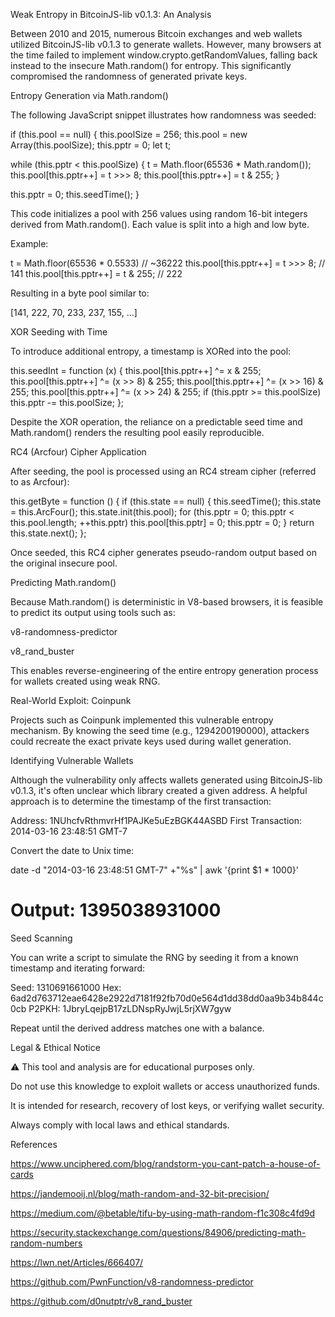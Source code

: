 Weak Entropy in BitcoinJS-lib v0.1.3: An Analysis

Between 2010 and 2015, numerous Bitcoin exchanges and web wallets utilized BitcoinJS-lib v0.1.3 to generate wallets. However, many browsers at the time failed to implement window.crypto.getRandomValues, falling back instead to the insecure Math.random() for entropy. This significantly compromised the randomness of generated private keys.

Entropy Generation via Math.random()

The following JavaScript snippet illustrates how randomness was seeded:

if (this.pool == null) {
  this.poolSize = 256;
  this.pool = new Array(this.poolSize);
  this.pptr = 0;
  let t;

  while (this.pptr < this.poolSize) {
    t = Math.floor(65536 * Math.random());
    this.pool[this.pptr++] = t >>> 8;
    this.pool[this.pptr++] = t & 255;
  }

  this.pptr = 0;
  this.seedTime();
}

This code initializes a pool with 256 values using random 16-bit integers derived from Math.random(). Each value is split into a high and low byte.

Example:

t = Math.floor(65536 * 0.5533) // ~36222
this.pool[this.pptr++] = t >>> 8; // 141
this.pool[this.pptr++] = t & 255; // 222

Resulting in a byte pool similar to:

[141, 222, 70, 233, 237, 155, ...]

XOR Seeding with Time

To introduce additional entropy, a timestamp is XORed into the pool:

this.seedInt = function (x) {
  this.pool[this.pptr++] ^= x & 255;
  this.pool[this.pptr++] ^= (x >> 8) & 255;
  this.pool[this.pptr++] ^= (x >> 16) & 255;
  this.pool[this.pptr++] ^= (x >> 24) & 255;
  if (this.pptr >= this.poolSize) this.pptr -= this.poolSize;
};

Despite the XOR operation, the reliance on a predictable seed time and Math.random() renders the resulting pool easily reproducible.

RC4 (Arcfour) Cipher Application

After seeding, the pool is processed using an RC4 stream cipher (referred to as Arcfour):

this.getByte = function () {
  if (this.state == null) {
    this.seedTime();
    this.state = this.ArcFour();
    this.state.init(this.pool);
    for (this.pptr = 0; this.pptr < this.pool.length; ++this.pptr)
      this.pool[this.pptr] = 0;
    this.pptr = 0;
  }
  return this.state.next();
};

Once seeded, this RC4 cipher generates pseudo-random output based on the original insecure pool.

Predicting Math.random()

Because Math.random() is deterministic in V8-based browsers, it is feasible to predict its output using tools such as:

v8-randomness-predictor

v8_rand_buster

This enables reverse-engineering of the entire entropy generation process for wallets created using weak RNG.

Real-World Exploit: Coinpunk

Projects such as Coinpunk implemented this vulnerable entropy mechanism. By knowing the seed time (e.g., 1294200190000), attackers could recreate the exact private keys used during wallet generation.



Identifying Vulnerable Wallets

Although the vulnerability only affects wallets generated using BitcoinJS-lib v0.1.3, it's often unclear which library created a given address. A helpful approach is to determine the timestamp of the first transaction:

Address: 1NUhcfvRthmvrHf1PAJKe5uEzBGK44ASBD
First Transaction: 2014-03-16 23:48:51 GMT-7

Convert the date to Unix time:

date -d "2014-03-16 23:48:51 GMT-7" +"%s" | awk '{print $1 * 1000}'
# Output: 1395038931000

Seed Scanning

You can write a script to simulate the RNG by seeding it from a known timestamp and iterating forward:

Seed: 1310691661000
Hex: 6ad2d763712eae6428e2922d7181f92fb70d0e564d1dd38dd0aa9b34b844c0cb
P2PKH: 1JbryLqejpB17zLDNspRyJwjL5rjXW7gyw

Repeat until the derived address matches one with a balance.

Legal & Ethical Notice

⚠️ This tool and analysis are for educational purposes only.

Do not use this knowledge to exploit wallets or access unauthorized funds.

It is intended for research, recovery of lost keys, or verifying wallet security.

Always comply with local laws and ethical standards.

References

https://www.unciphered.com/blog/randstorm-you-cant-patch-a-house-of-cards

https://jandemooij.nl/blog/math-random-and-32-bit-precision/

https://medium.com/@betable/tifu-by-using-math-random-f1c308c4fd9d

https://security.stackexchange.com/questions/84906/predicting-math-random-numbers

https://lwn.net/Articles/666407/

https://github.com/PwnFunction/v8-randomness-predictor

https://github.com/d0nutptr/v8_rand_buster

